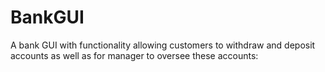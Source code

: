 # BankGUI
A bank GUI with functionality allowing customers to withdraw and deposit accounts as well as for manager to oversee these accounts:
